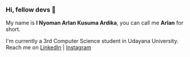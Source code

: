 ### Hi, fellow devs 👋

My name is **I Nyoman Arlan Kusuma Ardika**, you can call me **Arlan** for short.

I'm currently a 3rd Computer Science student in Udayana University.\
Reach me on [LinkedIn](https://www.linkedin.com/in/arlan-kusuma-ardika-81b514194/) | [Instagram](https://www.instagram.com/rlan.kusuma/)


<!--
**frhanklin/frhanklin** is a ✨ _special_ ✨ repository because its `README.md` (this file) appears on your GitHub profile.

Here are some ideas to get you started:

- 🔭 I’m currently working on ...
- 🌱 I’m currently learning ...
- 👯 I’m looking to collaborate on ...
- 🤔 I’m looking for help with ...
- 💬 Ask me about ...
- 📫 How to reach me: ...
- 😄 Pronouns: ...
- ⚡ Fun fact: ...
-->
